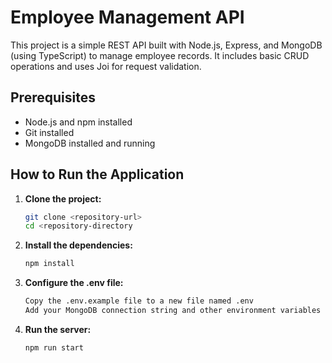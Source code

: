 # Employee Management API

This project is a simple REST API built with Node.js, Express, and MongoDB (using TypeScript) to manage employee records. It includes basic CRUD operations and uses Joi for request validation.

## Prerequisites

- Node.js and npm installed
- Git installed
- MongoDB installed and running

## How to Run the Application

1. **Clone the project:**
   ```bash
   git clone <repository-url>
   cd <repository-directory

2. **Install the dependencies:**
   ```bash
   npm install

3. **Configure the .env file:**
   ```bash
   Copy the .env.example file to a new file named .env
   Add your MongoDB connection string and other environment variables to the .env file

4. **Run the server:**
   ```bash
   npm run start
   
